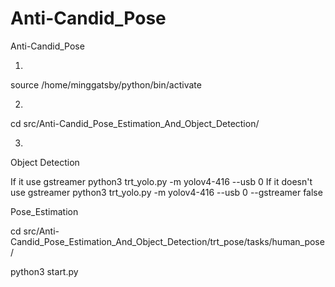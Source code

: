# Anti-Candid_Pose
Anti-Candid_Pose

1.
source /home/minggatsby/python/bin/activate

2.
cd src/Anti-Candid_Pose_Estimation_And_Object_Detection/



3.
Object Detection

If it use gstreamer
python3 trt_yolo.py -m yolov4-416 --usb 0
If it doesn't use gstreamer
python3 trt_yolo.py -m yolov4-416 --usb 0 --gstreamer false 


Pose_Estimation

cd src/Anti-Candid_Pose_Estimation_And_Object_Detection/trt_pose/tasks/human_pose/

python3 start.py
